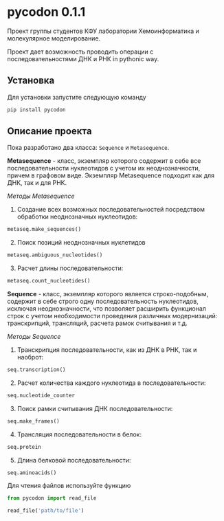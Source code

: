 # pycodon 0.1.1
Проект группы студентов КФУ лаборатории Хемоинформатика и молекулярное моделирование.

Проект дает возможность проводить операции с последовательностями ДНК и РНК in pythonic way. 
## Установка
Для установки запустите следующую команду 
```bash
pip install pycodon
```
## Описание проекта

Пока разработано два класса: `Sequence` и `Metasequence`.


**Metasequence** - класс, экземпляр которого содержит в себе все последовательности нуклеотидов с учетом их неоднозначности, причем в графовом виде. Экземпляр Metasequence подходит как для ДНК, так и для РНК.

*Методы Metasequence*

1. Создание всех возможных последовательностей посредством обработки неоднозначных нуклеотидов:
```python
metaseq.make_sequences()
```

2. Поиск позиций неоднозначных нуклетидов
```python
metaseq.ambiguous_nucleotides()
```

3. Расчет длины последовательности:
```python
metaseq.count_nucleotides()
```

**Sequence** - класс, экземпляр которого является строко-подобным, содержит в себе строго одну последовательность нуклеотидов, исключая неоднозначности, что позволяет расширить функционал строк с учетом необходимости проведения различных модернизаций: транскрипций, трансляций, расчета рамок считывания и т.д. 

*Методы Sequence*

1. Транскрипция последовательности, как из ДНК в РНК, так и наоброт:
```python
seq.transcription()
```

2. Расчет количества каждого нуклеотида в последовательности:
```python
seq.nucleotide_counter
```


3. Поиск рамки считывания ДНК последовательности:
```python
seq.make_frames()
```
4. Трансляция последовательности в белок:
```python
seq.protein
```

5. Длина белковой последовательности:
```python
seq.aminoacids()
```
Для чтения файлов используйте функцию
```python
from pycodon import read_file

read_file('path/to/file')
```